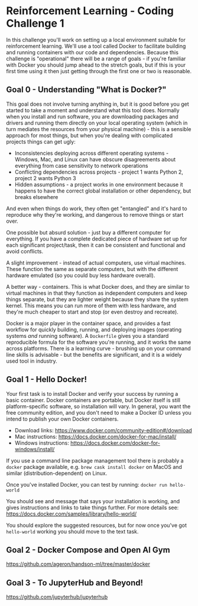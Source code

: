 # Reinforcement Learning - Coding Challenge 1

In this challenge you'll work on setting up a local environment suitable for
reinforcement learning. We'll use a tool called Docker to facilitate building
and running containers with our code and dependencies. Because this challenge
is "operational" there will be a range of goals - if you're familiar with Docker
you should jump ahead to the stretch goals, but if this is your first time using
it then just getting through the first one or two is reasonable.

## Goal 0 - Understanding "What is Docker?"

This goal does not involve turning anything in, but it is good before you get
started to take a moment and understand what this tool does. Normally when you
install and run software, you are downloading packages and drivers and running
them directly on your local operating system (which in turn mediates the
resources from your physical machine) - this is a sensible approach for most
things, but when you're dealing with complicated projects things can get ugly:

- Inconsistencies deploying across different operating systems - Windows, Mac,
  and Linux can have obscure disagreements about everything from case
  sensitivity to network operations
- Conflicting dependencies across projects - project 1 wants Python 2, project 2
  wants Python 3
- Hidden assumptions - a project works in one environment because it happens to
  have the correct global installation or other dependency, but breaks elsewhere

And even when things do work, they often get "entangled" and it's hard to
reproduce why they're working, and dangerous to remove things or start over.

One possible but absurd solution - just buy a different computer for everything.
If you have a complete dedicated piece of hardware set up for each significant
project/task, then it can be consistent and functional and avoid conflicts.

A slight improvement - instead of actual computers, use virtual machines. These
function the same as separate computers, but with the different hardware
emulated (so you could buy less hardware overall).

A better way - containers. This is what Docker does, and they are similar to
virtual machines in that they function as independent computers and keep things
separate, but they are lighter weight because they share the system kernel. This
means you can run more of them with less hardware, and they're much cheaper to
start and stop (or even destroy and recreate).

Docker is a major player in the container space, and provides a fast workflow
for quickly building, running, and deploying images (operating systems *and*
running software). A `Dockerfile` gives you a standard reproducible formula for
the software you're running, and it works the same across platforms. There is a
learning curve - brushing up on your command line skills is advisable - but the
benefits are significant, and it is a widely used tool in industry.

## Goal 1 - Hello Docker!

Your first task is to install Docker and verify your success by running a basic
container. Docker containers are portable, but Docker itself is still
platform-specific software, so installation will vary. In general, you want the
free community edition, and you don't need to make a Docker ID unless you intend
to publish your own Docker containers.

- Download links: https://www.docker.com/community-edition#/download
- Mac instructions: https://docs.docker.com/docker-for-mac/install/
- Windows instructions: https://docs.docker.com/docker-for-windows/install/

If you use a command line package management tool there is probably a `docker`
package available, e.g. `brew cask install docker` on MacOS and similar 
(distribution-dependent) on Linux.

Once you've installed Docker, you can test by running:
`docker run hello-world`

You should see and message that says your installation is working, and gives
instructions and links to take things further. For more details see:
https://docs.docker.com/samples/library/hello-world/

You should explore the suggested resources, but for now once you've got
`hello-world` working you should move to the text task.

## Goal 2 - Docker Compose and Open AI Gym

https://github.com/ageron/handson-ml/tree/master/docker

## Goal 3 - To JupyterHub and Beyond!

https://github.com/jupyterhub/jupyterhub
